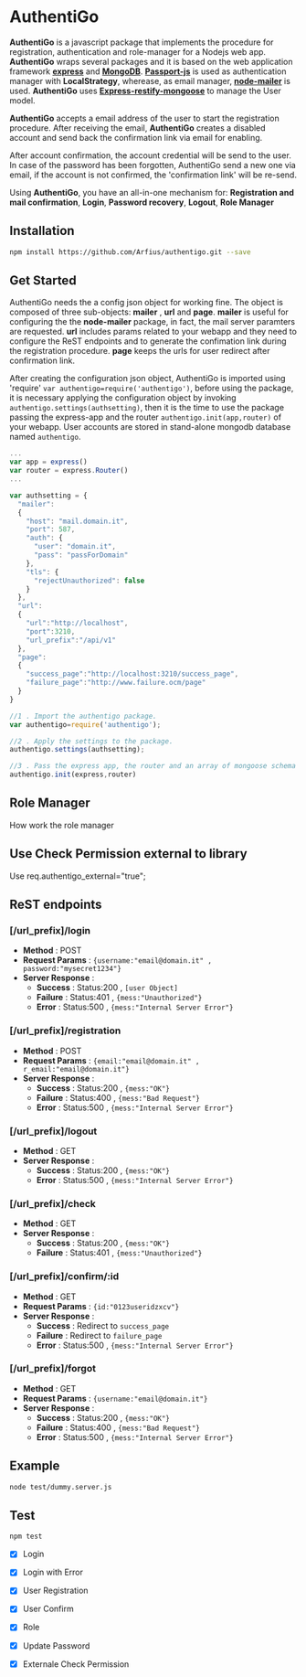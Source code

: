 # AuthentiGo
**AuthentiGo** is a javascript package that implements the procedure for registration, authentication and role-manager for a Nodejs web app. **AuthentiGo** wraps several packages and it is based on the web application framework [**express**](https://expressjs.com) and [**MongoDB**](http://www.mongodb.com). [**Passport-js**](http://www.passportjs.org) is used as authentication manager with **LocalStrategy**, wherease, as email manager, [**node-mailer**](http://www.nodemailer.com) is used. **AuthentiGo** uses [**Express-restify-mongoose**](https://florianholzapfel.github.io/express-restify-mongoose/) to manage the User model.

**AuthentiGo** accepts a email address of the user to start the registration procedure. After receiving the email, **AuthentiGo** creates a disabled account and send back the confirmation link via email for enabling. 

After account confirmation, the account credential will be send to the user. In case of the password has been forgotten, AuthentiGo send a new one via email, if the account is not confirmed, the 'confirmation link' will be re-send.

Using **AuthentiGo**, you have an all-in-one mechanism for: **Registration and mail confirmation**, **Login**, **Password recovery**, **Logout**, **Role Manager**


## Installation

```sh
npm install https://github.com/Arfius/authentigo.git --save
```

## Get Started
AuthentiGo needs the a config json object for working fine. The object is composed of three sub-objects: **mailer** , **url** and **page**. **mailer**  is useful for configuring the the **node-mailer** package, in fact, the mail server paramters are requested. **url** includes params related to your webapp and they need to configure the ReST endpoints and to generate the confimation link during the registration procedure.  **page** keeps the urls for user redirect after confirmation link.

After creating the configuration json object, AuthentiGo is imported using 'require' `var authentigo=require('authentigo')`, before using the package, it is necessary applying the configuration object by invoking `authentigo.settings(authsetting)`, then it is the time to use the package passing the express-app and the router `authentigo.init(app,router)` of your webapp. User accounts are stored in stand-alone mongodb database named `authentigo`.


```js
...
var app = express()
var router = express.Router()
...

var authsetting = {
  "mailer":
  {
    "host": "mail.domain.it",
    "port": 587,
    "auth": {
      "user": "domain.it",
      "pass": "passForDomain"
    },
    "tls": {
      "rejectUnauthorized": false
    }
  },
  "url":
  {
    "url":"http://localhost",
    "port":3210,
    "url_prefix":"/api/v1"
  },
  "page":
  {
    "success_page":"http://localhost:3210/success_page",
    "failure_page":"http://www.failure.ocm/page"
  }
}

//1 . Import the authentigo package.
var authentigo=require('authentigo');

//2 . Apply the settings to the package.
authentigo.settings(authsetting);

//3 . Pass the express app, the router and an array of mongoose schema to authentigo.
authentigo.init(express,router)
```
## Role Manager
How work the role manager

## Use Check Permission external to library
Use  req.authentigo_external="true";


## ReST endpoints 
### [/url_prefix]/login
* **Method** : POST
* **Request Params** : `{username:"email@domain.it" , password:"mysecret1234"}` 
* **Server Response** : 
	* **Success** : Status:200 , `[user Object]`
	* **Failure** : Status:401 , `{mess:"Unauthorized"}`
	* **Error** : Status:500 , `{mess:"Internal Server Error"}`

### [/url_prefix]/registration
* **Method** : POST
* **Request Params** : `{email:"email@domain.it" , r_email:"email@domain.it"}` 
* **Server Response** : 
	* **Success** : Status:200 , `{mess:"OK"}`
	* **Failure** : Status:400 , `{mess:"Bad Request"}`
	* **Error** : Status:500 , `{mess:"Internal Server Error"}`

### [/url_prefix]/logout
* **Method** : GET
* **Server Response** : 
	* **Success** : Status:200 , `{mess:"OK"}`
	* **Error** : Status:500 , `{mess:"Internal Server Error"}`

### [/url_prefix]/check
* **Method** : GET
* **Server Response** : 
	* **Success** : Status:200 , `{mess:"OK"}`
	* **Failure** : Status:401 , `{mess:"Unauthorized"}`

### [/url_prefix]/confirm/:id
* **Method** : GET
* **Request Params** : `{id:"0123useridzxcv"}` 
* **Server Response** : 
	* **Success** : Redirect to `success_page`
	* **Failure** : Redirect to `failure_page`
	* **Error** : Status:500 , `{mess:"Internal Server Error"}`

### [/url_prefix]/forgot
* **Method** : GET
* **Request Params** : `{username:"email@domain.it"}` 
* **Server Response** : 
	* **Success** : Status:200 , `{mess:"OK"}`
	* **Failure** : Status:400 , `{mess:"Bad Request"}`
	* **Error** : Status:500 , `{mess:"Internal Server Error"}`


## Example

```sh
node test/dummy.server.js
```
## Test
```sh
npm test
```
- [X] Login
- [X] Login with Error
- [X] User Registration
- [X] User Confirm
- [X] Role
- [X] Update Password
- [X] Externale Check Permission

 
